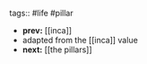 tags:: #life #pillar

- **prev:** [[inca]]
- adapted from the [[inca]] value
- **next:** [[the pillars]]